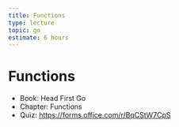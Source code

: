 ```yaml
---
title: Functions
type: lecture
topic: go
estimate: 6 hours
---
```


# Functions

- Book: Head First Go
- Chapter: Functions
- Quiz: https://forms.office.com/r/BqCStW7CpS
